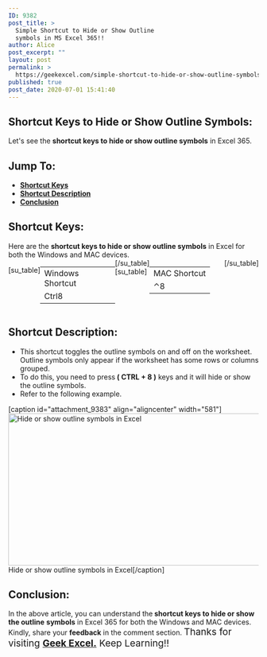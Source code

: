 ```yaml
---
ID: 9382
post_title: >
  Simple Shortcut to Hide or Show Outline
  symbols in MS Excel 365!!
author: Alice
post_excerpt: ""
layout: post
permalink: >
  https://geekexcel.com/simple-shortcut-to-hide-or-show-outline-symbols-in-ms-excel-365/
published: true
post_date: 2020-07-01 15:41:40
---
```

<h2>Shortcut Keys to Hide or Show Outline Symbols:</h2>
Let's see the <strong>shortcut keys to hide or show outline symbols</strong> in Excel 365.
<h2>Jump To:</h2>
<ul>
 	<li><strong><a href="#1">Shortcut Keys</a></strong></li>
 	<li><strong><a href="#2">Shortcut Description</a></strong></li>
 	<li><strong><a href="#3">Conclusion</a></strong></li>
</ul>
<h2 id="1">Shortcut Keys:</h2>
Here are the <strong>shortcut keys to hide or show outline symbols</strong> in Excel for both the Windows and MAC devices.
<div style="display: flex;">

[su_table]
<table>
<tbody>
<tr>
<td>Windows Shortcut</td>
</tr>
<tr>
<td style="display: flex;"><span class="key-flex"><span class="win-key" style="width: 120px;"><span class="custom-span-key">Ctrl</span></span></span><span class="key-flex"><span class="win-key"><span class="custom-span-key">8</span></span></span></td>
</tr>
</tbody>
</table>
[/su_table]
[su_table]
<table style="float: right;">
<tbody>
<tr>
<td>MAC Shortcut</td>
</tr>
<tr>
<td style="display: flex;"><span class="key-flex"><span class="mac-key"><span class="custom-span-key">⌃</span></span></span><span class="key-flex"><span class="mac-key"><span class="custom-span-key">8</span></span></span></td>
</tr>
</tbody>
</table>
[/su_table]

</div>
<h2 id="2">Shortcut Description:</h2>
<ul>
 	<li>This shortcut toggles the outline symbols on and off on the worksheet. Outline symbols only appear if the worksheet has some rows or columns grouped.</li>
 	<li>To do this, you need to press<strong> ( CTRL + 8 )</strong> keys and it will hide or show the outline symbols.</li>
 	<li>Refer to the following example.</li>
</ul>
[caption id="attachment_9383" align="aligncenter" width="581"]<img class="size-full wp-image-9383" src="https://geekexcel.com/wp-content/uploads/2020/07/ezgif.com-optimize-2020-07-01T134206.290.gif" alt="Hide or show outline symbols in Excel" width="581" height="306" /> Hide or show outline symbols in Excel[/caption]
<h2 id="3">Conclusion:</h2>
In the above article, you can understand the<strong> shortcut keys to hide or show the outline</strong> <strong>symbols</strong> in Excel 365 for both the Windows and MAC devices. Kindly, share your <strong>feedback</strong> in the comment section. <span style="font-size: 19px;">Thanks for visiting <strong><a href="https://geekexcel.com/">Geek Excel.</a></strong> Keep Learning!!</span>